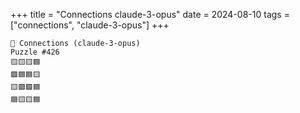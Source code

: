 +++
title = "Connections claude-3-opus"
date = 2024-08-10
tags = ["connections", "claude-3-opus"]
+++

```text
🤖 Connections (claude-3-opus) 
Puzzle #426
🟨🟨🟨🟦
🟪🟦🟦🟨
🟨🟪🟩🟦
🟦🟨🟨🟦
```
